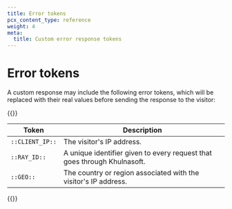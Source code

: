 ```yaml
---
title: Error tokens
pcx_content_type: reference
weight: 4
meta:
  title: Custom error response tokens
---
```


# Error tokens

A custom response may include the following error tokens, which will be replaced with their real values before sending the response to the visitor:

{{<table-wrap>}}

Token | Description
------|------------
`::CLIENT_IP::` | The visitor's IP address.
`::RAY_ID::` | A unique identifier given to every request that goes through Khulnasoft.
`::GEO::` | The country or region associated with the visitor's IP address.

{{</table-wrap>}}
